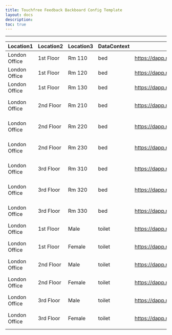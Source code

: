 ```yaml
---
title: Touchfree Feedback Backboard Config Template
layout: docs
description: 
toc: true
---
```


---------------------------------------

| Location1          | Location2 | Location3 | DataContext | BaseURL                                                   | #TouchfreeURL                                                                                                                       |
|--------------------|-----------|-----------|-------------|-----------------------------------------------------------|-------------------------------------------------------------------------------------------------------------------------------------|
| London Office | 1st Floor | Rm 110    | bed         | https://dapp.microshare.io/guest/5e77ac483a0000df9745???? | URL:https://dapp.microshare.io/guest/5e77ac483a0000df9745?????loc1=London Office&loc2=1st Floor&loc3=Rm 110&dataContext=bed    |
| London Office | 1st Floor | Rm 120    | bed         | https://dapp.microshare.io/guest/5e77ac483a0000df9745???? | URL:https://dapp.microshare.io/guest/5e77ac483a0000df9745?????loc1=London Office&loc2=1st Floor&loc3=Rm 120&dataContext=bed    |
| London Office | 1st Floor | Rm 130    | bed         | https://dapp.microshare.io/guest/5e77ac483a0000df9745???? | URL:https://dapp.microshare.io/guest/5e77ac483a0000df9745?????loc1=London Office&loc2=1st Floor&loc3=Rm 130&dataContext=bed    |
| London Office | 2nd Floor | Rm 210    | bed         | https://dapp.microshare.io/guest/5e77ac483a0000df9745???? | URL:https://dapp.microshare.io/guest/5e77ac483a0000df9745?????loc1=London Office&loc2=2nd Floor&loc3=Rm 210&dataContext=bed    |
| London Office | 2nd Floor | Rm 220    | bed         | https://dapp.microshare.io/guest/5e77ac483a0000df9745???? | URL:https://dapp.microshare.io/guest/5e77ac483a0000df9745?????loc1=London Office&loc2=2nd Floor&loc3=Rm 220&dataContext=bed    |
| London Office | 2nd Floor | Rm 230    | bed         | https://dapp.microshare.io/guest/5e77ac483a0000df9745???? | URL:https://dapp.microshare.io/guest/5e77ac483a0000df9745?????loc1=London Office&loc2=2nd Floor&loc3=Rm 230&dataContext=bed    |
| London Office | 3rd Floor | Rm 310    | bed         | https://dapp.microshare.io/guest/5e77ac483a0000df9745???? | URL:https://dapp.microshare.io/guest/5e77ac483a0000df9745?????loc1=London Office&loc2=3rd Floor&loc3=Rm 310&dataContext=bed    |
| London Office | 3rd Floor | Rm 320    | bed         | https://dapp.microshare.io/guest/5e77ac483a0000df9745???? | URL:https://dapp.microshare.io/guest/5e77ac483a0000df9745?????loc1=London Office&loc2=3rd Floor&loc3=Rm 320&dataContext=bed    |
| London Office | 3rd Floor | Rm 330    | bed         | https://dapp.microshare.io/guest/5e77ac483a0000df9745???? | URL:https://dapp.microshare.io/guest/5e77ac483a0000df9745?????loc1=London Office&loc2=3rd Floor&loc3=Rm 330&dataContext=bed    |
| London Office | 1st Floor | Male      | toilet      | https://dapp.microshare.io/guest/5e77ac483a0000df9745???? | URL:https://dapp.microshare.io/guest/5e77ac483a0000df9745?????loc1=London Office&loc2=1st Floor&loc3=Male&dataContext=toilet   |
| London Office | 1st Floor | Female    | toilet      | https://dapp.microshare.io/guest/5e77ac483a0000df9745???? | URL:https://dapp.microshare.io/guest/5e77ac483a0000df9745?????loc1=London Office&loc2=1st Floor&loc3=Female&dataContext=toilet |
| London Office | 2nd Floor | Male      | toilet      | https://dapp.microshare.io/guest/5e77ac483a0000df9745???? | URL:https://dapp.microshare.io/guest/5e77ac483a0000df9745?????loc1=London Office&loc2=2nd Floor&loc3=Male&dataContext=toilet   |
| London Office | 2nd Floor | Female    | toilet      | https://dapp.microshare.io/guest/5e77ac483a0000df9745???? | URL:https://dapp.microshare.io/guest/5e77ac483a0000df9745?????loc1=London Office&loc2=2nd Floor&loc3=Female&dataContext=toilet |
| London Office | 3rd Floor | Male      | toilet      | https://dapp.microshare.io/guest/5e77ac483a0000df9745???? | URL:https://dapp.microshare.io/guest/5e77ac483a0000df9745?????loc1=London Office&loc2=3rd Floor&loc3=Male&dataContext=toilet   |
| London Office | 3rd Floor | Female    | toilet      | https://dapp.microshare.io/guest/5e77ac483a0000df9745???? | URL:https://dapp.microshare.io/guest/5e77ac483a0000df9745?????loc1=London Office&loc2=3rd Floor&loc3=Female&dataContext=toilet |
